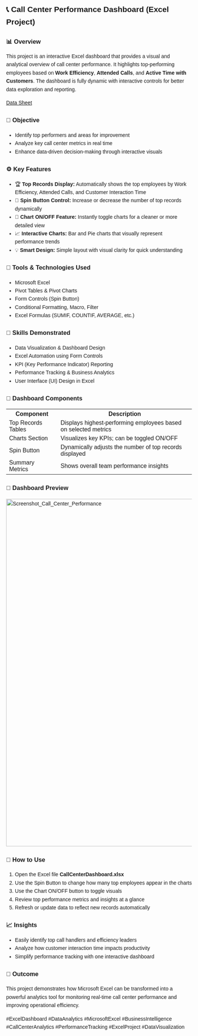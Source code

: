 <div style="font-family: Arial, sans-serif; line-height:1.6;">

<h2>📞 Call Center Performance Dashboard (Excel Project)</h2>

<h3>📊 Overview</h3>
<p>This project is an interactive Excel dashboard that provides a visual and analytical overview of call center performance.
It highlights top-performing employees based on <strong>Work Efficiency</strong>, <strong>Attended Calls</strong>, and <strong>Active Time with Customers</strong>.
The dashboard is fully dynamic with interactive controls for better data exploration and reporting.</p>
<a href="https://github.com/Satyaban-Nayak/Excel_Project/blob/main/Call-Center-Performance.xlsm"> Data Sheet </a>

<h3>🎯 Objective</h3>
<ul>
<li>Identify top performers and areas for improvement</li>
<li>Analyze key call center metrics in real time</li>
<li>Enhance data-driven decision-making through interactive visuals</li>
</ul>

<h3>⚙️ Key Features</h3>
<ul>
<li>🏆 <strong>Top Records Display:</strong> Automatically shows the top employees by Work Efficiency, Attended Calls, and Customer Interaction Time</li>
<li>🔘 <strong>Spin Button Control:</strong> Increase or decrease the number of top records dynamically</li>
<li>🔄 <strong>Chart ON/OFF Feature:</strong> Instantly toggle charts for a cleaner or more detailed view</li>
<li>📈 <strong>Interactive Charts:</strong> Bar and Pie charts that visually represent performance trends</li>
<li>💡 <strong>Smart Design:</strong> Simple layout with visual clarity for quick understanding</li>
</ul>

<h3>🧰 Tools & Technologies Used</h3>
<ul>
<li>Microsoft Excel</li>
<li>Pivot Tables & Pivot Charts</li>
<li>Form Controls (Spin Button)</li>
<li>Conditional Formatting, Macro, Filter</li>
<li>Excel Formulas (SUMIF, COUNTIF, AVERAGE, etc.)</li>
</ul>

<h3>🧠 Skills Demonstrated</h3>
<ul>
<li>Data Visualization & Dashboard Design</li>
<li>Excel Automation using Form Controls</li>
<li>KPI (Key Performance Indicator) Reporting</li>
<li>Performance Tracking & Business Analytics</li>
<li>User Interface (UI) Design in Excel</li>
</ul>

<h3>🧩 Dashboard Components</h3>
<table>
<tr>
<th>Component</th>
<th>Description</th>
</tr>
<tr>
<td>Top Records Tables</td>
<td>Displays highest-performing employees based on selected metrics</td>
</tr>
<tr>
<td>Charts Section</td>
<td>Visualizes key KPIs; can be toggled ON/OFF</td>
</tr>
<tr>
<td>Spin Button</td>
<td>Dynamically adjusts the number of top records displayed</td>
</tr>
<tr>
<td>Summary Metrics</td>
<td>Shows overall team performance insights</td>
</tr>
</table>

<h3>📸 Dashboard Preview</h3>
<img width="1847" height="943" alt="Screenshot_Call_Center_Performance" src="https://github.com/user-attachments/assets/afa65109-8e87-46a8-91ba-8a170a116ded" />

<h3>🧭 How to Use</h3>
<ol>
<li>Open the Excel file <strong>CallCenterDashboard.xlsx</strong></li>
<li>Use the Spin Button to change how many top employees appear in the charts</li>
<li>Use the Chart ON/OFF button to toggle visuals</li>
<li>Review top performance metrics and insights at a glance</li>
<li>Refresh or update data to reflect new records automatically</li>
</ol>

<h3>📈 Insights</h3>
<ul>
<li>Easily identify top call handlers and efficiency leaders</li>
<li>Analyze how customer interaction time impacts productivity</li>
<li>Simplify performance tracking with one interactive dashboard</li>
</ul>

<h3>🚀 Outcome</h3>
<p>This project demonstrates how Microsoft Excel can be transformed into a powerful analytics tool for monitoring real-time call center performance and improving operational efficiency.</p>


<p>#ExcelDashboard #DataAnalytics #MicrosoftExcel #BusinessIntelligence #CallCenterAnalytics #PerformanceTracking #ExcelProject #DataVisualization</p>

</div>

